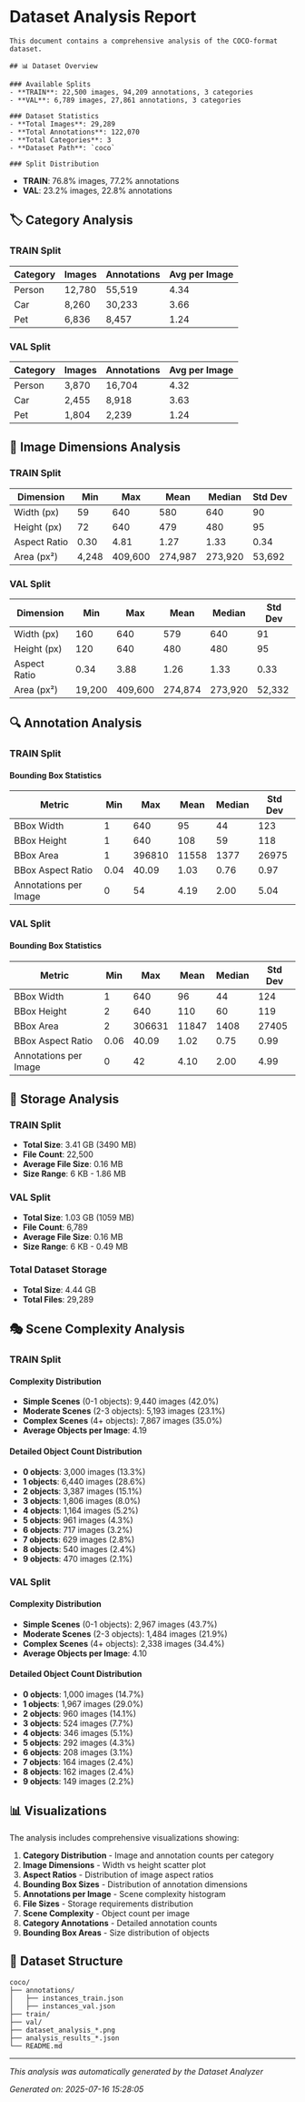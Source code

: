 # Dataset Analysis Report

    This document contains a comprehensive analysis of the COCO-format dataset.

    ## 📊 Dataset Overview

    ### Available Splits
    - **TRAIN**: 22,500 images, 94,209 annotations, 3 categories
    - **VAL**: 6,789 images, 27,861 annotations, 3 categories
    
    ### Dataset Statistics
    - **Total Images**: 29,289
    - **Total Annotations**: 122,070
    - **Total Categories**: 3
    - **Dataset Path**: `coco`

    ### Split Distribution
- **TRAIN**: 76.8% images, 77.2% annotations
- **VAL**: 23.2% images, 22.8% annotations

## 🏷️ Category Analysis

### TRAIN Split

| Category | Images | Annotations | Avg per Image |
|----------|--------|-------------|---------------|
| Person | 12,780 | 55,519 | 4.34 |
| Car | 8,260 | 30,233 | 3.66 |
| Pet | 6,836 | 8,457 | 1.24 |

### VAL Split

| Category | Images | Annotations | Avg per Image |
|----------|--------|-------------|---------------|
| Person | 3,870 | 16,704 | 4.32 |
| Car | 2,455 | 8,918 | 3.63 |
| Pet | 1,804 | 2,239 | 1.24 |

## 📐 Image Dimensions Analysis

### TRAIN Split

| Dimension | Min | Max | Mean | Median | Std Dev |
|-----------|-----|-----|------|--------|---------|
| Width (px) | 59 | 640 | 580 | 640 | 90 |
| Height (px) | 72 | 640 | 479 | 480 | 95 |
| Aspect Ratio | 0.30 | 4.81 | 1.27 | 1.33 | 0.34 |
| Area (px²) | 4,248 | 409,600 | 274,987 | 273,920 | 53,692 |

### VAL Split

| Dimension | Min | Max | Mean | Median | Std Dev |
|-----------|-----|-----|------|--------|---------|
| Width (px) | 160 | 640 | 579 | 640 | 91 |
| Height (px) | 120 | 640 | 480 | 480 | 95 |
| Aspect Ratio | 0.34 | 3.88 | 1.26 | 1.33 | 0.33 |
| Area (px²) | 19,200 | 409,600 | 274,874 | 273,920 | 52,332 |

## 🔍 Annotation Analysis

### TRAIN Split

#### Bounding Box Statistics
| Metric | Min | Max | Mean | Median | Std Dev |
|--------|-----|-----|------|--------|---------|
| BBox Width | 1 | 640 | 95 | 44 | 123 |
| BBox Height | 1 | 640 | 108 | 59 | 118 |
| BBox Area | 1 | 396810 | 11558 | 1377 | 26975 |
| BBox Aspect Ratio | 0.04 | 40.09 | 1.03 | 0.76 | 0.97 |
| Annotations per Image | 0 | 54 | 4.19 | 2.00 | 5.04 |

### VAL Split

#### Bounding Box Statistics
| Metric | Min | Max | Mean | Median | Std Dev |
|--------|-----|-----|------|--------|---------|
| BBox Width | 1 | 640 | 96 | 44 | 124 |
| BBox Height | 2 | 640 | 110 | 60 | 119 |
| BBox Area | 2 | 306631 | 11847 | 1408 | 27405 |
| BBox Aspect Ratio | 0.06 | 40.09 | 1.02 | 0.75 | 0.99 |
| Annotations per Image | 0 | 42 | 4.10 | 2.00 | 4.99 |

## 💾 Storage Analysis

### TRAIN Split
- **Total Size**: 3.41 GB (3490 MB)
- **File Count**: 22,500
- **Average File Size**: 0.16 MB
- **Size Range**: 6 KB - 1.86 MB

### VAL Split
- **Total Size**: 1.03 GB (1059 MB)
- **File Count**: 6,789
- **Average File Size**: 0.16 MB
- **Size Range**: 6 KB - 0.49 MB

### Total Dataset Storage
- **Total Size**: 4.44 GB
- **Total Files**: 29,289

## 🎭 Scene Complexity Analysis

### TRAIN Split

#### Complexity Distribution
- **Simple Scenes** (0-1 objects): 9,440 images (42.0%)
- **Moderate Scenes** (2-3 objects): 5,193 images (23.1%)
- **Complex Scenes** (4+ objects): 7,867 images (35.0%)
- **Average Objects per Image**: 4.19

#### Detailed Object Count Distribution
- **0 objects**: 3,000 images (13.3%)
- **1 objects**: 6,440 images (28.6%)
- **2 objects**: 3,387 images (15.1%)
- **3 objects**: 1,806 images (8.0%)
- **4 objects**: 1,164 images (5.2%)
- **5 objects**: 961 images (4.3%)
- **6 objects**: 717 images (3.2%)
- **7 objects**: 629 images (2.8%)
- **8 objects**: 540 images (2.4%)
- **9 objects**: 470 images (2.1%)

### VAL Split

#### Complexity Distribution
- **Simple Scenes** (0-1 objects): 2,967 images (43.7%)
- **Moderate Scenes** (2-3 objects): 1,484 images (21.9%)
- **Complex Scenes** (4+ objects): 2,338 images (34.4%)
- **Average Objects per Image**: 4.10

#### Detailed Object Count Distribution
- **0 objects**: 1,000 images (14.7%)
- **1 objects**: 1,967 images (29.0%)
- **2 objects**: 960 images (14.1%)
- **3 objects**: 524 images (7.7%)
- **4 objects**: 346 images (5.1%)
- **5 objects**: 292 images (4.3%)
- **6 objects**: 208 images (3.1%)
- **7 objects**: 164 images (2.4%)
- **8 objects**: 162 images (2.4%)
- **9 objects**: 149 images (2.2%)

## 📊 Visualizations

The analysis includes comprehensive visualizations showing:

1. **Category Distribution** - Image and annotation counts per category
2. **Image Dimensions** - Width vs height scatter plot
3. **Aspect Ratios** - Distribution of image aspect ratios
4. **Bounding Box Sizes** - Distribution of annotation dimensions
5. **Annotations per Image** - Scene complexity histogram
6. **File Sizes** - Storage requirements distribution
7. **Scene Complexity** - Object count per image
8. **Category Annotations** - Detailed annotation counts
9. **Bounding Box Areas** - Size distribution of objects

## 📁 Dataset Structure

```
coco/
├── annotations/
│   ├── instances_train.json
│   ├── instances_val.json
├── train/
├── val/
├── dataset_analysis_*.png
├── analysis_results_*.json
└── README.md
```

---

*This analysis was automatically generated by the Dataset Analyzer*

*Generated on: 2025-07-16 15:28:05*
